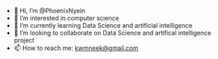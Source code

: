 - 👋 Hi, I’m @PhoenixNyein
- 👀 I’m interested in computer science
- 🌱 I’m currently learning Data Science and artificial intelligence
- 💞️ I’m looking to collaborate on Data Science and artifical intelligence project
- 📫 How to reach me: kwmneek@gmail.com

<!---
PhoenixNyein/PhoenixNyein is a ✨ special ✨ repository because its `README.md` (this file) appears on your GitHub profile.
You can click the Preview link to take a look at your changes.
--->
